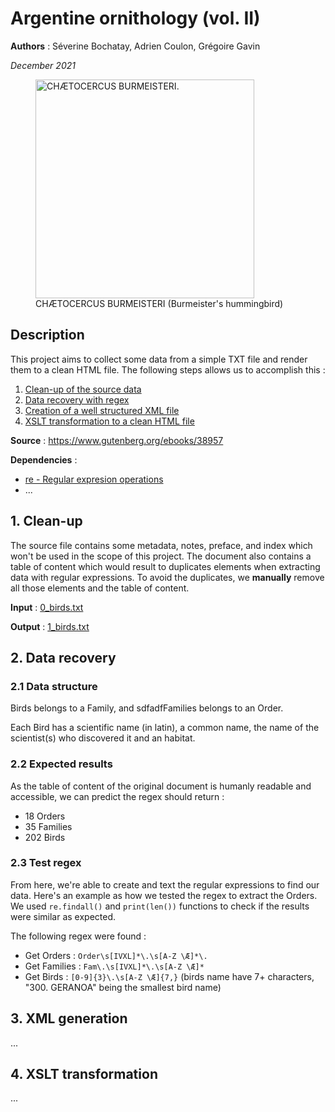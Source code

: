 Argentine ornithology (vol. II)
===============================

**Authors** : Séverine Bochatay, Adrien Coulon, Grégoire Gavin

_December 2021_

<figure>
    <img src="https://www.gutenberg.org/cache/epub/38957/images/plt11_lg.jpg" alt="CHÆTOCERCUS BURMEISTERI." width="350" />
    <figcaption>CHÆTOCERCUS BURMEISTERI (Burmeister's hummingbird)</figcaption>
</figure>


## Description
This project aims to collect some data from a simple TXT file and render them to a clean HTML file.
The following steps allows us to accomplish this :
1. [Clean-up of the source data](#1-clean-up)
2. [Data recovery with regex](#2-data-recovery)
3. [Creation of a well structured XML file](#3-xml-generation)
4. [XSLT transformation to a clean HTML file](#4-xslt-transformation)

**Source** : https://www.gutenberg.org/ebooks/38957

**Dependencies** :
- [re - Regular expresion operations](https://docs.python.org/3/library/re.html)
- ...

## 1. Clean-up
The source file contains some metadata, notes, preface, and index which won't be used in the scope of this project. The document also contains a table of content which would result to duplicates elements when extracting data with regular expressions. To avoid the duplicates, we **manually** remove all those elements and the table of content.

**Input** : [0_birds.txt](files/0_birds.txt)

**Output** : [1_birds.txt](files/1_birds.txt)

## 2. Data recovery

### 2.1 Data structure

Birds belongs to a Family, and sdfadfFamilies belongs to an Order.

Each Bird has a scientific name (in latin), a common name, the name of the scientist(s) who discovered it and an habitat.

### 2.2 Expected results

As the table of content of the original document is humanly readable and accessible, we can predict the regex should return :
- 18 Orders
- 35 Families
- 202 Birds

### 2.3 Test regex
From here, we're able to create and text the regular expressions to find our data. Here's an example as how we tested the regex to extract the Orders. We used ```re.findall()``` and ```print(len())``` functions to check if the results were similar as expected.

The following regex were found :
 - Get Orders : ```Order\s[IVXL]*\.\s[A-Z \Æ]*\.```
 - Get Families : ```Fam\.\s[IVXL]*\.\s[A-Z \Æ]*```
 - Get Birds : ```[0-9]{3}\.\s[A-Z \Æ]{7,}``` (birds name have 7+ characters, "300. GERANOA" being the smallest bird name)


## 3. XML generation
...

## 4. XSLT transformation
...